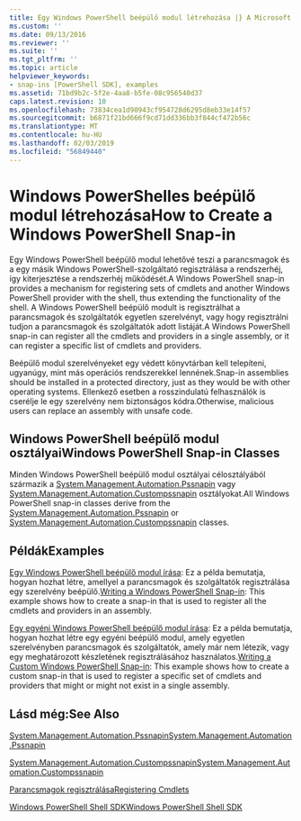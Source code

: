 ```yaml
---
title: Egy Windows PowerShell beépülő modul létrehozása |} A Microsoft Docs
ms.custom: ''
ms.date: 09/13/2016
ms.reviewer: ''
ms.suite: ''
ms.tgt_pltfrm: ''
ms.topic: article
helpviewer_keywords:
- snap-ins [PowerShell SDK], examples
ms.assetid: 71bd9b2c-5f2e-4aa8-b5fe-08c956540d37
caps.latest.revision: 10
ms.openlocfilehash: 73834cea1d90943cf954728d6295d8eb33e14f57
ms.sourcegitcommit: b6871f21bd666f9cd71dd336bb3f844cf472b56c
ms.translationtype: MT
ms.contentlocale: hu-HU
ms.lasthandoff: 02/03/2019
ms.locfileid: "56849440"
---
```

# <a name="how-to-create-a-windows-powershell-snap-in"></a><span data-ttu-id="0c3ea-102">Windows PowerShelles beépülő modul létrehozása</span><span class="sxs-lookup"><span data-stu-id="0c3ea-102">How to Create a Windows PowerShell Snap-in</span></span>

<span data-ttu-id="0c3ea-103">Egy Windows PowerShell beépülő modul lehetővé teszi a parancsmagok és a egy másik Windows PowerShell-szolgáltató regisztrálása a rendszerhéj, így kiterjesztése a rendszerhéj működését.</span><span class="sxs-lookup"><span data-stu-id="0c3ea-103">A Windows PowerShell snap-in provides a mechanism for registering sets of cmdlets and another Windows PowerShell provider with the shell, thus extending the functionality of the shell.</span></span> <span data-ttu-id="0c3ea-104">A Windows PowerShell beépülő modult is regisztrálhat a parancsmagok és szolgáltatók egyetlen szerelvényt, vagy hogy regisztrálni tudjon a parancsmagok és szolgáltatók adott listáját.</span><span class="sxs-lookup"><span data-stu-id="0c3ea-104">A Windows PowerShell snap-in can register all the cmdlets and providers in a single assembly, or it can register a specific list of cmdlets and providers.</span></span>

<span data-ttu-id="0c3ea-105">Beépülő modul szerelvényeket egy védett könyvtárban kell telepíteni, ugyanúgy, mint más operációs rendszerekkel lennének.</span><span class="sxs-lookup"><span data-stu-id="0c3ea-105">Snap-in assemblies should be installed in a protected directory, just as they would be with other operating systems.</span></span> <span data-ttu-id="0c3ea-106">Ellenkező esetben a rosszindulatú felhasználók is cserélje le egy szerelvény nem biztonságos kódra.</span><span class="sxs-lookup"><span data-stu-id="0c3ea-106">Otherwise, malicious users can replace an assembly with unsafe code.</span></span>

## <a name="windows-powershell-snap-in-classes"></a><span data-ttu-id="0c3ea-107">Windows PowerShell beépülő modul osztályai</span><span class="sxs-lookup"><span data-stu-id="0c3ea-107">Windows PowerShell Snap-in Classes</span></span>

<span data-ttu-id="0c3ea-108">Minden Windows PowerShell beépülő modul osztályai célosztályából származik a [System.Management.Automation.Pssnapin](/dotnet/api/System.Management.Automation.PSSnapIn) vagy [System.Management.Automation.Custompssnapin](/dotnet/api/System.Management.Automation.CustomPSSnapIn) osztályokat.</span><span class="sxs-lookup"><span data-stu-id="0c3ea-108">All Windows PowerShell snap-in classes derive from the [System.Management.Automation.Pssnapin](/dotnet/api/System.Management.Automation.PSSnapIn) or [System.Management.Automation.Custompssnapin](/dotnet/api/System.Management.Automation.CustomPSSnapIn) classes.</span></span>

## <a name="examples"></a><span data-ttu-id="0c3ea-109">Példák</span><span class="sxs-lookup"><span data-stu-id="0c3ea-109">Examples</span></span>

<span data-ttu-id="0c3ea-110">[Egy Windows PowerShell beépülő modul írása](./writing-a-windows-powershell-snap-in.md): Ez a példa bemutatja, hogyan hozhat létre, amellyel a parancsmagok és szolgáltatók regisztrálása egy szerelvény beépülő.</span><span class="sxs-lookup"><span data-stu-id="0c3ea-110">[Writing a Windows PowerShell Snap-in](./writing-a-windows-powershell-snap-in.md): This example shows how to create a snap-in that is used to register all the cmdlets and providers in an assembly.</span></span>

<span data-ttu-id="0c3ea-111">[Egy egyéni Windows PowerShell beépülő modul írása](./writing-a-custom-windows-powershell-snap-in.md): Ez a példa bemutatja, hogyan hozhat létre egy egyéni beépülő modul, amely egyetlen szerelvényben parancsmagok és szolgáltatók, amely már nem létezik, vagy egy meghatározott készletének regisztrálásához használatos.</span><span class="sxs-lookup"><span data-stu-id="0c3ea-111">[Writing a Custom Windows PowerShell Snap-in](./writing-a-custom-windows-powershell-snap-in.md): This example shows how to create a custom snap-in that is used to register a specific set of cmdlets and providers that might or might not exist in a single assembly.</span></span>

## <a name="see-also"></a><span data-ttu-id="0c3ea-112">Lásd még:</span><span class="sxs-lookup"><span data-stu-id="0c3ea-112">See Also</span></span>

[<span data-ttu-id="0c3ea-113">System.Management.Automation.Pssnapin</span><span class="sxs-lookup"><span data-stu-id="0c3ea-113">System.Management.Automation.Pssnapin</span></span>](/dotnet/api/System.Management.Automation.PSSnapIn)

[<span data-ttu-id="0c3ea-114">System.Management.Automation.Custompssnapin</span><span class="sxs-lookup"><span data-stu-id="0c3ea-114">System.Management.Automation.Custompssnapin</span></span>](/dotnet/api/System.Management.Automation.CustomPSSnapIn)

[<span data-ttu-id="0c3ea-115">Parancsmagok regisztrálása</span><span class="sxs-lookup"><span data-stu-id="0c3ea-115">Registering Cmdlets</span></span>](./registering-cmdlets.md)

[<span data-ttu-id="0c3ea-116">Windows PowerShell Shell SDK</span><span class="sxs-lookup"><span data-stu-id="0c3ea-116">Windows PowerShell Shell SDK</span></span>](../windows-powershell-reference.md)

